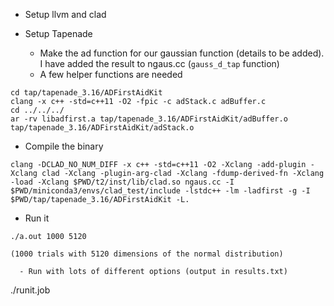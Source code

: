 
  - Setup llvm and clad

  - Setup Tapenade
    - Make the ad function for our gaussian function (details to be added). I have added the result to ngaus.cc (```gauss_d_tap``` function)
    - A few helper functions are needed

```
cd tap/tapenade_3.16/ADFirstAidKit
clang -x c++ -std=c++11 -O2 -fpic -c adStack.c adBuffer.c
cd ../../../
ar -rv libadfirst.a tap/tapenade_3.16/ADFirstAidKit/adBuffer.o tap/tapenade_3.16/ADFirstAidKit/adStack.o
```

  - Compile the binary

```
clang -DCLAD_NO_NUM_DIFF -x c++ -std=c++11 -O2 -Xclang -add-plugin -Xclang clad -Xclang -plugin-arg-clad -Xclang -fdump-derived-fn -Xclang -load -Xclang $PWD/t2/inst/lib/clad.so ngaus.cc -I $PWD/miniconda3/envs/clad_test/include -lstdc++ -lm -ladfirst -g -I $PWD/tap/tapenade_3.16/ADFirstAidKit -L.
```

  - Run it
```
./a.out 1000 5120

(1000 trials with 5120 dimensions of the normal distribution)

  - Run with lots of different options (output in results.txt)
```
./runit.job
```